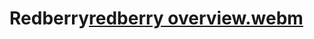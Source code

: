 # Redberry[redberry overview.webm](https://user-images.githubusercontent.com/96548630/212973211-7466b9ce-df32-46ee-8798-5ac8a6ec43b1.webm)
